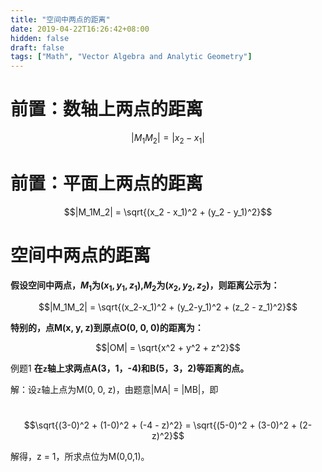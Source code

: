 ```yaml
---
title: "空间中两点的距离"
date: 2019-04-22T16:26:42+08:00
hidden: false
draft: false
tags: ["Math", "Vector Algebra and Analytic Geometry"]
---
```


# 前置：数轴上两点的距离

$$|M_1M_2| = |x_2 - x_1|$$

# 前置：平面上两点的距离

$$|M_1M_2| = \sqrt{(x_2 - x_1)^2 + (y_2 - y_1)^2}$$

# 空间中两点的距离

**假设空间中两点，$M_1$为$(x_1, y_1, z_1)$,$M_2$为$(x_2, y_2, z_2)$，则距离公示为：**

$$|M_1M_2| = \sqrt{(x_2-x_1)^2 + (y_2-y_1)^2 + (z_2 - z_1)^2}​$$

**特别的，点M(x, y, z)到原点O(0, 0, 0)的距离为：**

$$|OM| = \sqrt{x^2 + y^2 + z^2}​$$

例题1 **在`z`轴上求两点A(3，1，-4)和B(5，3，2)等距离的点。**

解：设`z`轴上点为M(0, 0, z)，由题意|MA| = |MB|，即

​         $$\sqrt{(3-0)^2 + (1-0)^2 + (-4 - z)^2} = \sqrt{(5-0)^2 + (3-0)^2 + (2-z)^2}$$

解得，z = 1，所求点位为M(0,0,1)。